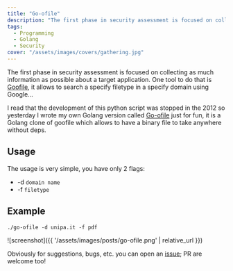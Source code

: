 ```yaml
---
title: "Go-ofile"
description: "The first phase in security assessment is focused on collecting as much information as possible about a target application. One tool to do that is Goofile, it allows to search a…"
tags:
  - Programming
  - Golang
  - Security
cover: "/assets/images/covers/gathering.jpg"
---
```


The first phase in security assessment is focused on collecting as much information as possible about a target application. One tool to do that is [Goofile](http://tools.kali.org/information-gathering/goofile), it allows to search a specify filetype in a specify domain using Google...

I read that the development of this python script was stopped in the 2012 so yesterday I wrote my own Golang version called [Go-ofile](https://github.com/dlion/go-ofile) just for fun, it is a Golang clone of goofile which allows to have a binary file to take anywhere without deps.

## Usage

The usage is very simple, you have only 2 flags:

* -d `domain name`
* -f `filetype`

## Example

`./go-ofile -d unipa.it -f pdf`

![screenshot]({{ '/assets/images/posts/go-ofile.png' | relative_url }})

Obviously for suggestions, bugs, etc. you can open an [issue](https://github.com/dlion/go-ofile/issues); PR are welcome too!

